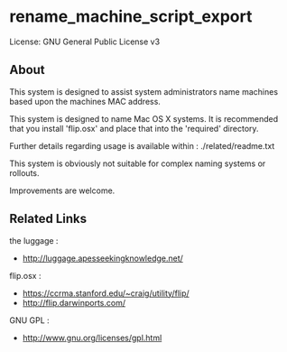 # rename_machine_script_export #

License: GNU General Public License v3

About
--------

This system is designed to assist system administrators name machines
based upon the machines MAC address.

This system is designed to name Mac OS X systems. It is recommended that 
you install  'flip.osx' and place that into the 'required' directory. 

Further details regarding usage is available within : ./related/readme.txt

This system is obviously not suitable for complex naming systems or rollouts.

Improvements are welcome.

Related Links
---------  

the luggage :
 - http://luggage.apesseekingknowledge.net/

flip.osx : 
 - https://ccrma.stanford.edu/~craig/utility/flip/
 - http://flip.darwinports.com/

GNU GPL :
 - http://www.gnu.org/licenses/gpl.html

